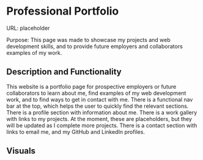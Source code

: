 # Professional Portfolio

URL: placeholder

Purpose: This page was made to showcase my projects and web development skills, and to provide future employers and collaborators examples of my work.

## Description and Functionality

This website is a portfolio page for prospective employers or future collaborators to learn about me, find examples of my web development work, and to find ways to get in contact with me. There is a functional nav bar at the top, which helps the user to quickly find the relevant sections. There is a profile section with information about me. There is a work gallery with links to my projects. At the moment, these are placeholders, but they will be updated as I complete more projects. There is a contact section with links to email me, and my GitHub and LinkedIn profiles.

## Visuals
